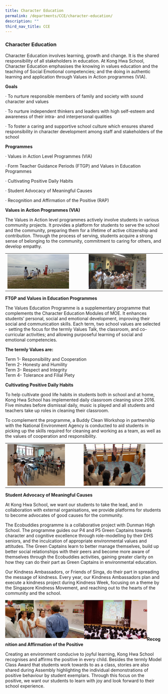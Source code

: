 ```yaml
---
title: Character Education
permalink: /departments/CCE/character-education/
description: ""
third_nav_title: CCE
---
```

### Character Education 

Character Education involves learning, growth and change. It is the shared responsibility of all stakeholders in education. At Kong Hwa School, Character Education emphasises the knowing in values education and the teaching of Social Emotional competencies; and the doing in authentic learning and application through Values in Action programmes (VIA).

**Goals**  
  
· To nurture responsible members of family and society with sound character and values  
  
· To nurture independent thinkers and leaders with high self-esteem and awareness of their intra- and interpersonal qualities  
  
· To foster a caring and supportive school culture which ensures shared responsibility in character development among staff and stakeholders of the school

**Programmes**  
  
· Values in Action Level Programmes (VIA)  
  
· Form Teacher Guidance Periods (FTGP) and Values in Education Programmes  
  
· Cultivating Positive Daily Habits  
  
· Student Advocacy of Meaningful Causes  
  
· Recognition and Affirmation of the Positive (RAP)

**Values in Action Programmes (VIA)**  
  
The Values in Action level programmes actively involve students in various community projects. It provides a platform for students to serve the school and the community, preparing them for a lifetime of active citizenship and contribution. Through the process of serving, students acquire a strong sense of belonging to the community, commitment to caring for others, and develop empathy.

|  |  |
|---|---|
| <img src="/images/cce1.png" style="width:80%"> | <img src="/images/cce2.png" style="width:80%"> |


**FTGP and Values in Education Programmes**

The Values Education Programme is a supplementary programme that complements the Character Education Modules of MOE. It enhances students’ personal, social and emotional development, improving their social and communication skills. Each term, two school values are selected - setting the focus for the termly Values Talk, the classroom, and co-curricular activities; and allowing purposeful learning of social and emotional competencies.

**The termly Values are:**  
  
Term 1- Responsibility and Cooperation  <br>
Term 2- Honesty and Humility  <br>
Term 3- Respect and Integrity  <Br>
Term 4- Tolerance and Filial Piety

**Cultivating Positive Daily Habits**  
  
To help cultivate good life habits in students both in school and at home, Kong Hwa School has implemented daily classroom cleaning since 2016. Five minutes before dismissal daily, music is played and all students and teachers take up roles in cleaning their classroom.  
  
To complement the programme, a Buddy Clean Workshop in partnership with the National Environment Agency is conducted to aid students in picking up the skills required for cleaning and working as a team, as well as the values of cooperation and responsibility.

|  |  |
|---|---|
| <img src="/images/cce3.png" style="width:80%"> | <img src="/images/cce4.png" style="width:80%"> |


**Student Advocacy of Meaningful Causes**  
  
At Kong Hwa School, we want our students to take the lead, and in collaboration with external organisations, we provide platforms for students to become advocates of good causes for the community.  
  
The Ecobuddies programme is a collaborative project with Dunman High School. The programme guides our P4 and P5 Green Captains towards character and cognitive excellence through role-modelling by their DHS seniors, and the inculcation of appropriate environmental values and attitudes. The Green Captains learn to better manage themselves, build up better social relationships with their peers and become more aware of themselves through the Ecobuddies activities, gaining greater clarity on how they can do their part as Green Captains in environmental education.  
  
Our Kindness Ambassadors, or Friends of Singa, do their part in spreading the message of kindness. Every year, our Kindness Ambassadors plan and execute a kindness project during Kindness Week, focusing on a theme by the Singapore Kindness Movement, and reaching out to the hearts of the community and the school.

<img src="/images/cce5.png" style="width:50%" align=left>  <img src="/images/cce6.png" style="width:40%" align=left> <br><br><br><br><br><br>

**Recognition and Affirmation of the Positive**  
  
Creating an environment conducive to joyful learning, Kong Hwa School recognises and affirms the positive in every child. Besides the termly Model Class Award that students work towards to as a class, stories are also shared during Assembly highlighting the individual demonstrations of positive behaviour by student exemplars. Through this focus on the positive, we want our students to learn with joy and look forward to their school experience.